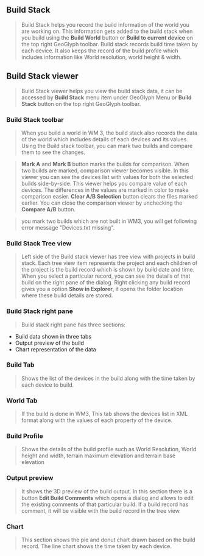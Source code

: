 ## Build Stack
> Build Stack helps you record the build information of the world you are working on. This information gets added to the build stack when you build using the **Build World** button or **Build to current device** on the top right GeoGlyph toolbar. Build stack records build time taken by each device. It also keeps the record of the build profile which includes information like World resolution, world height & width.

## Build Stack viewer 
> Build Stack viewer helps you view the build stack data, it can be accessed by **Build Stack** menu item under GeoGlyph Menu or **Build Stack** button on the top right GeoGlyph toolbar.

### Build Stack toolbar
> When you build a world in WM 3, the build stack also records the data of the world which includes details of each devices and its values. Using the Build stack toolbar, you can mark two builds and compare them to see the changes.

> **Mark A** and **Mark B** button marks the builds for comparison. When two builds are marked, comparison viewer becomes visible. In this viewer you can see the devices list with values for both the selected builds side-by-side. This viewer helps you compare value of each devices. The differences in the values are marked in color to make comparison easier. **Clear A/B Selection** button clears the files marked earlier. You can close the comparison viewer by unchecking the **Compare A/B** button.

> you mark two builds which are not built in WM3, you will get following error message "Devices.txt missing".

### Build Stack Tree view
> Left side of the Build stack viewer has tree view with projects in build stack. Each tree view item represents the project and each children of the project is the build record which is shown by build date and time. When you select a particular record, you can see the details of that build on the right pane of the dialog. Right clicking any build record gives you a option **Show in Explorer**, it opens the folder location where these build details are stored.

### Build Stack right pane
> Build stack right pane has three sections: 
- Build data shown in three tabs
- Output preview of the build
- Chart representation of the data

### Build Tab
> Shows the list of the devices in the build along with the time taken by each device to build.
### World Tab
> If the build is done in WM3, This tab shows the devices list in XML format along with the values of each property of the device.
### Build Profile
> Shows the details of the build profile such as World Resolution, World height and width, terrain maximum elevation and terrain base elevation

### Output preview
> It shows the 3D preview of the build output. In this section there is a button **Edit Build Comments** which opens a dialog and allows to edit the existing comments of that particular build. If a build record has comment, it will be visible with the build record in the tree view.

### Chart
> This section shows the pie and donut chart drawn based on the build record. The line chart shows the time taken by each device.



